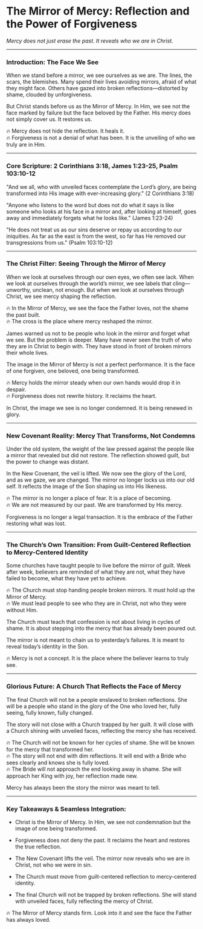 # The Mirror of Mercy: Reflection and the Power of Forgiveness

_Mercy does not just erase the past. It reveals who we are in Christ._

---

### **Introduction: The Face We See**

When we stand before a mirror, we see ourselves as we are. The lines, the scars, the blemishes. Many spend their lives avoiding mirrors, afraid of what they might face. Others have gazed into broken reflections—distorted by shame, clouded by unforgiveness.

But Christ stands before us as the Mirror of Mercy. In Him, we see not the face marked by failure but the face beloved by the Father. His mercy does not simply cover us. It restores us.

🔥 Mercy does not hide the reflection. It heals it.  
🔥 Forgiveness is not a denial of what has been. It is the unveiling of who we truly are in Him.

---

### **Core Scripture: 2 Corinthians 3:18, James 1:23-25, Psalm 103:10-12**

"And we all, who with unveiled faces contemplate the Lord’s glory, are being transformed into His image with ever-increasing glory." (2 Corinthians 3:18)

"Anyone who listens to the word but does not do what it says is like someone who looks at his face in a mirror and, after looking at himself, goes away and immediately forgets what he looks like." (James 1:23-24)

"He does not treat us as our sins deserve or repay us according to our iniquities. As far as the east is from the west, so far has He removed our transgressions from us." (Psalm 103:10-12)

---

### **The Christ Filter: Seeing Through the Mirror of Mercy**

When we look at ourselves through our own eyes, we often see lack. When we look at ourselves through the world’s mirror, we see labels that cling—unworthy, unclean, not enough. But when we look at ourselves through Christ, we see mercy shaping the reflection.

🔥 In the Mirror of Mercy, we see the face the Father loves, not the shame the past built.  
🔥 The cross is the place where mercy reshaped the mirror.

James warned us not to be people who look in the mirror and forget what we see. But the problem is deeper. Many have never seen the truth of who they are in Christ to begin with. They have stood in front of broken mirrors their whole lives.

The image in the Mirror of Mercy is not a perfect performance. It is the face of one forgiven, one beloved, one being transformed.

🔥 Mercy holds the mirror steady when our own hands would drop it in despair.  
🔥 Forgiveness does not rewrite history. It reclaims the heart.

In Christ, the image we see is no longer condemned. It is being renewed in glory.

---

### **New Covenant Reality: Mercy That Transforms, Not Condemns**

Under the old system, the weight of the law pressed against the people like a mirror that revealed but did not restore. The reflection showed guilt, but the power to change was distant.

In the New Covenant, the veil is lifted. We now see the glory of the Lord, and as we gaze, we are changed. The mirror no longer locks us into our old self. It reflects the image of the Son shaping us into His likeness.

🔥 The mirror is no longer a place of fear. It is a place of becoming.  
🔥 We are not measured by our past. We are transformed by His mercy.

Forgiveness is no longer a legal transaction. It is the embrace of the Father restoring what was lost.

---

### **The Church’s Own Transition: From Guilt-Centered Reflection to Mercy-Centered Identity**

Some churches have taught people to live before the mirror of guilt. Week after week, believers are reminded of what they are not, what they have failed to become, what they have yet to achieve.

🔥 The Church must stop handing people broken mirrors. It must hold up the Mirror of Mercy.  
🔥 We must lead people to see who they are in Christ, not who they were without Him.

The Church must teach that confession is not about living in cycles of shame. It is about stepping into the mercy that has already been poured out.

The mirror is not meant to chain us to yesterday’s failures. It is meant to reveal today’s identity in the Son.

🔥 Mercy is not a concept. It is the place where the believer learns to truly see.

---

### **Glorious Future: A Church That Reflects the Face of Mercy**

The final Church will not be a people enslaved to broken reflections. She will be a people who stand in the glory of the One who loved her, fully seeing, fully known, fully changed.

The story will not close with a Church trapped by her guilt. It will close with a Church shining with unveiled faces, reflecting the mercy she has received.

🔥 The Church will not be known for her cycles of shame. She will be known for the mercy that transformed her.  
🔥 The story will not end with dim reflections. It will end with a Bride who sees clearly and knows she is fully loved.  
🔥 The Bride will not approach the end looking away in shame. She will approach her King with joy, her reflection made new.

Mercy has always been the story the mirror was meant to tell.

---

### **Key Takeaways & Seamless Integration:**

- Christ is the Mirror of Mercy. In Him, we see not condemnation but the image of one being transformed.
    
- Forgiveness does not deny the past. It reclaims the heart and restores the true reflection.
    
- The New Covenant lifts the veil. The mirror now reveals who we are in Christ, not who we were in sin.
    
- The Church must move from guilt-centered reflection to mercy-centered identity.
    
- The final Church will not be trapped by broken reflections. She will stand with unveiled faces, fully reflecting the mercy of Christ.
    

🔥 The Mirror of Mercy stands firm. Look into it and see the face the Father has always loved.